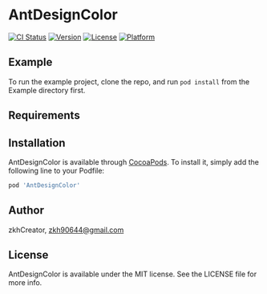 # AntDesignColor

[![CI Status](https://img.shields.io/travis/zkh90644@gmail.com/AntDesignColor.svg?style=flat)](https://travis-ci.org/zkh90644@gmail.com/AntDesignColor)
[![Version](https://img.shields.io/cocoapods/v/AntDesignColor.svg?style=flat)](https://cocoapods.org/pods/AntDesignColor)
[![License](https://img.shields.io/cocoapods/l/AntDesignColor.svg?style=flat)](https://cocoapods.org/pods/AntDesignColor)
[![Platform](https://img.shields.io/cocoapods/p/AntDesignColor.svg?style=flat)](https://cocoapods.org/pods/AntDesignColor)

## Example

To run the example project, clone the repo, and run `pod install` from the Example directory first.

## Requirements

## Installation

AntDesignColor is available through [CocoaPods](https://cocoapods.org). To install
it, simply add the following line to your Podfile:

```ruby
pod 'AntDesignColor'
```

## Author

zkhCreator, zkh90644@gmail.com

## License

AntDesignColor is available under the MIT license. See the LICENSE file for more info.
